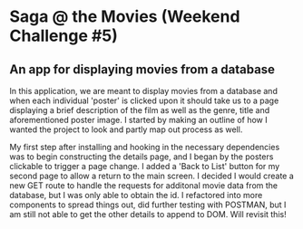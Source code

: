 <h1>Saga @ the Movies (Weekend Challenge #5)</h1>
<h2>An app for displaying movies from a database</h2>

In this application, we are meant to display movies from a database and when each individual 'poster' is clicked upon it should take us to a page displaying a brief description of the film as well as the genre, title and aforementioned poster image. I started by making an outline of how I wanted the project to look and partly map out process as well.

My first step after installing and hooking in the necessary dependencies was to begin constructing the details page, and I began by the posters clickable to trigger a page change. I added a 'Back to List' button for my second page to allow a return to the main screen. I decided I would create a new GET route to handle the requests for additonal movie data from the database, but I was only able to obtain the id. I refactored into more components to spread things out, did further testing with POSTMAN, but I am still not able to get the other details to append to DOM. Will revisit this!







